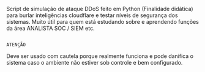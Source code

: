 Script de simulação de ataque DDoS feito em Python (Finalidade didática) para burlar inteligências cloudflare e  testar níveis de segurança dos sistemas. Muito útil para quem está estudando sobre e aprendendo funções da área ANALISTA SOC / SIEM etc.

                                                                      ATENÇÃO

Deve ser usado com cautela porque realmente funciona e pode danifica o sistema caso o ambiente não estiver sob controle e bem configurado.
